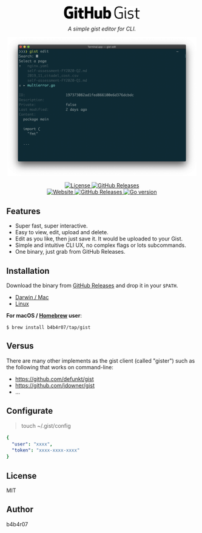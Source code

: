 <p align="center">
  <a href="https://gist.github.com">
    <img
         src="https://raw.githubusercontent.com/b4b4r07/i/master/gist/logo.png" 
         width="200"
         alt="gist - A simple gist editor for CLI"
         >
  </a>
</p>

<p align="center"><em>A simple gist editor for CLI.</em></p>
<p align="center">
  <img src="./docs/screenshot.png" width="500">
</p>

<p align="center">
    <a href="https://b4b4r07.mit-license.org">
        <img src="https://img.shields.io/github/license/b4b4r07/gist" alt="License"/>
    </a>
    <a href="https://github.com/b4b4r07/gist/releases">
        <img
            src="https://img.shields.io/github/v/release/b4b4r07/gist"
            alt="GitHub Releases"/>
    </a>
    <br />
    <a href="https://b4b4r07.github.io/gist/">
        <img
            src="https://img.shields.io/website?down_color=lightgrey&down_message=donw&up_color=green&up_message=up&url=https%3A%2F%2Fb4b4r07.github.io%2Fgist"
            alt="Website"
            />
    </a>
    <a href="https://github.com/b4b4r07/gist/actions?query=workflow%3Arelease">
        <img
            src="https://github.com/b4b4r07/gist/workflows/release/badge.svg?branch=master&event=push"
            alt="GitHub Releases"
            />
    </a>
    <a href="https://github.com/b4b4r07/gist/blob/master/go.mod">
        <img
            src="https://img.shields.io/github/go-mod/go-version/b4b4r07/gist"
            alt="Go version"
            />
    </a>
</p>

## Features

- Super fast, super interactive.
- Easy to view, edit, upload and delete.
- Edit as you like, then just save it. It would be uploaded to your Gist.
- Simple and intuitive CLI UX, no complex flags or lots subcommands.
- One binary, just grab from GitHub Releases.

## Installation

Download the binary from [GitHub Releases][release] and drop it in your `$PATH`.

- [Darwin / Mac](https://github.com/b4b4r07/gist/releases/latest)
- [Linux](https://github.com/b4b4r07/gist/releases/latest)

**For macOS / [Homebrew](https://brew.sh/) user**:

```console
$ brew install b4b4r07/tap/gist
```

## Versus

There are many other implements as the gist client (called "gister") such as the following that works on command-line:

- <https://github.com/defunkt/gist>
- <https://github.com/jdowner/gist>
- ...

## Configurate

> touch ~/.gist/config

```yaml
{
  "user": "xxxx",
  "token": "xxxx-xxxx-xxxx"
}

```

## License

MIT

## Author

b4b4r07

[release]: https://github.com/b4b4r07/gist/releases
[license]: https://b4b4r07.mit-license.org
